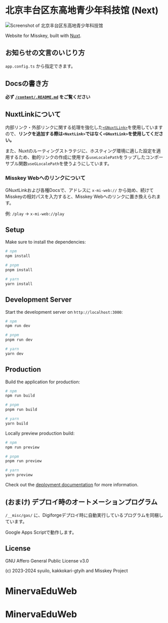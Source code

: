 # 北京丰台区东高地青少年科技馆 (Next)

![Screenshot of 北京丰台区东高地青少年科技馆](./public/img/og/misskey-hub-screenshot-dr.png)

Website for Misskey, built with [Nuxt](https://nuxt.com/).

## お知らせの文言のいじり方

`app.config.ts` から指定できます。

## Docsの書き方

**必ず [`/content/.README.md`](./content/.README.md) をご覧ください**

## NuxtLinkについて

内部リンク・外部リンクに関する処理を強化した[`<GNuxtLink>`](./components/g/NuxtLink.vue)を使用していますので、**リンクを追加する際は`<NuxtLink>`ではなく`<GNuxtLink>`を使用してください。**

また、Nuxtのルーティングストラテジに、ホスティング環境に適した設定を適用するため、動的リンクの作成に使用する`useLocalePath`をラップしたコンポーサブル関数`useGLocalePath`を使うようにしています。

### Misskey Webへのリンクについて

GNuxtLinkおよび各種Docsで、アドレスに `x-mi-web://` から始め、続けてMisskeyの相対パスを入力すると、Misskey Webへのリンクに置き換えられます。

例: `/play` → `x-mi-web://play`

## Setup

Make sure to install the dependencies:

```bash
# npm
npm install

# pnpm
pnpm install

# yarn
yarn install
```

## Development Server

Start the development server on `http://localhost:3000`:

```bash
# npm
npm run dev

# pnpm
pnpm run dev

# yarn
yarn dev
```

## Production

Build the application for production:

```bash
# npm
npm run build

# pnpm
pnpm run build

# yarn
yarn build
```

Locally preview production build:

```bash
# npm
npm run preview

# pnpm
pnpm run preview

# yarn
yarn preview
```

Check out the [deployment documentation](https://nuxt.com/docs/getting-started/deployment) for more information.

## (おまけ) デプロイ時のオートメーションプログラム

`/__misc/gas/` に、Digiforgeデプロイ時に自動実行しているプログラムを同梱しています。

Google Apps Scriptで動作します。

## License

GNU Affero General Public License v3.0

(c) 2023-2024 syuilo, kakkokari-gtyih and Misskey Project
# MinervaEduWeb
# MinervaEduWeb
